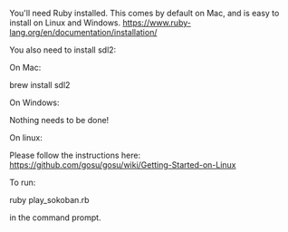 You'll need Ruby installed. 
This comes by default on Mac, and is easy to install on Linux and Windows.
https://www.ruby-lang.org/en/documentation/installation/

You also need to install sdl2:

On Mac:

brew install sdl2

On Windows:

Nothing needs to be done!

On linux:

Please follow the instructions here: https://github.com/gosu/gosu/wiki/Getting-Started-on-Linux

To run:

ruby play_sokoban.rb

in the command prompt.